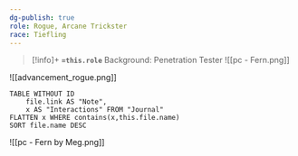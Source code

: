 ```yaml
---
dg-publish: true
role: Rogue, Arcane Trickster
race: Tiefling
---
```


> [!info]+
> **`=this.role`**
> Background: Penetration Tester
> ![[pc - Fern.png]]

![[advancement_rogue.png]]

```dataview
TABLE WITHOUT ID
	file.link AS "Note", 
	x AS "Interactions" FROM "Journal"
FLATTEN x WHERE contains(x,this.file.name) 
SORT file.name DESC
```


![[pc - Fern by Meg.png]]